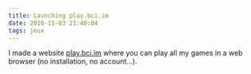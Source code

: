 ```yaml
---
title: Launching play.bci.im
date: 2016-11-03 21:40:04
tags: jeux
---
```


I made a website [play.bci.im](http://play.bci.im) where you can play all my
games in a web browser (no installation, no account...).